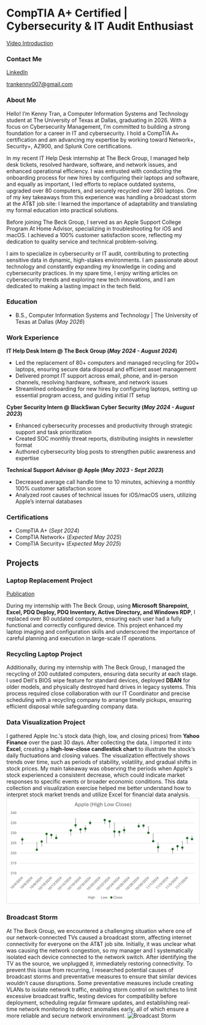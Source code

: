 # CompTIA A+ Certified | Cybersecurity & IT Audit Enthusiast
[Video Introduction](https://youtu.be/kB8LuGkBrv8)

### Contact Me
[LinkedIn](https://www.linkedin.com/in/kenny-tran10/)

trankenny007@gmail.com

### About Me
Hello! I’m Kenny Tran, a Computer Information Systems and Technology student at The University of Texas at Dallas, graduating in 2026. With a focus on Cybersecurity Management, I’m committed to building a strong foundation for a career in IT and cybersecurity. I hold a CompTIA A+ certification and am advancing my expertise by working toward Network+, Security+, AZ900, and Splunk Core certifications.

In my recent IT Help Desk internship at The Beck Group, I managed help desk tickets, resolved hardware, software, and network issues, and enhanced operational efficiency. I was entrusted with conducting the onboarding process for new hires by configuring their laptops and software, and equally as important, I led efforts to replace outdated systems, upgraded over 80 computers, and securely recycled over 260 laptops. One of my key takeaways from this experience was handling a broadcast storm at the AT&T job site: I learned the importance of adaptability and translating my formal education into practical solutions. 

Before joining The Beck Group, I served as an Apple Support College Program At Home Advisor, specializing in troubleshooting for iOS and macOS. I achieved a 100% customer satisfaction score, reflecting my dedication to quality service and technical problem-solving.

I aim to specialize in cybersecurity or IT audit, contributing to protecting sensitive data in dynamic, high-stakes environments. I am passionate about technology and constantly expanding my knowledge in coding and cybersecurity practices. In my spare time, I enjoy writing articles on cybersecurity trends and exploring new tech innovations, and I am dedicated to making a lasting impact in the tech field.

### Education
- B.S., Computer Information Systems and Technology | The University of Texas at Dallas (_May 2026_) 

### Work Experience
**IT Help Desk Intern @ The Beck Group (_May 2024 - August 2024_)**
- Led the replacement of 80+ computers and managed recycling for 200+ laptops, ensuring secure data disposal and efficient asset management
- Delivered prompt IT support across email, phone, and in-person channels, resolving hardware, software, and network issues
- Streamlined onboarding for new hires by configuring laptops, setting up essential program access, and guiding initial IT setup

**Cyber Security Intern @ BlackSwan Cyber Security (_May 2024 - August 2023_)**
-	Enhanced cybersecurity processes and productivity through strategic support and task prioritization
-	Created SOC monthly threat reports, distributing insights in newsletter format
-	Authored cybersecurity blog posts to strengthen public awareness and expertise


**Technical Support Advisor @ Apple (_May 2023 - Sept 2023_)**
- Decreased average call handle time to 10 minutes, achieving a monthly 100% customer satisfaction score
- Analyzed root causes of technical issues for iOS/macOS users, utilizing Apple’s internal databases

### Certifications
- CompTIA A+ (_Sept 2024_)
- CompTIA Network+ (_Expected May 2025_)
- CompTIA Security+ (_Expected May 2025_)
  
## Projects
### Laptop Replacement Project
[Publication](https://www.linkedin.com/pulse/my-experience-intern-beck-group-adventure-assistance-kenny-tran-j4uhc/?trackingId=q5zd5qK%2BT6ePwbZtC2PeeA%3D%3D)

During my internship with The Beck Group, using **Microsoft Sharepoint, Excel, PDQ Deploy, PDQ Inventory, Active Directory, and Windows RDP**, I replaced over 80 outdated computers, ensuring each user had a fully functional and correctly configured device. This project enhanced my laptop imaging and configuration skills and underscored the importance of careful planning and execution in large-scale IT operations.

### Recycling Laptop Project

Additionally, during my internship with The Beck Group, I managed the recycling of 200 outdated computers, ensuring data security at each stage. I used Dell's BIOS wipe feature for standard devices, deployed **DBAN** for older models, and physically destroyed hard drives in legacy systems. This process required close collaboration with our IT Coordinator and precise scheduling with a recycling company to arrange timely pickups, ensuring efficient disposal while safeguarding company data.

### Data Visualization Project
I gathered Apple Inc.'s stock data (high, low, and closing prices) from **Yahoo Finance** over the past 30 days. After collecting the data, I imported it into **Excel**, creating a **high-low-close candlestick chart** to illustrate the stock’s daily fluctuations and closing values.
The visualization effectively shows trends over time, such as periods of stability, volatility, and gradual shifts in stock prices. My main takeaway was observing the periods when Apple's stock experienced a consistent decrease, which could indicate market responses to specific events or broader economic conditions. This data collection and visualization exercise helped me better understand how to interpret stock market trends and utilize Excel for financial data analysis.
![Apple (High Low Close)](/assets/AppleGraph.png)

### Broadcast Storm
At The Beck Group, we encountered a challenging situation where one of our network-connected TVs caused a broadcast storm, affecting internet connectivity for everyone on the AT&T job site. Initially, it was unclear what was causing the network congestion, so my manager and I systematically isolated each device connected to the network switch. After identifying the TV as the source, we unplugged it, immediately restoring connectivity.
To prevent this issue from recurring, I researched potential causes of broadcast storms and preventative measures to ensure that similar devices wouldn’t cause disruptions. Some preventative measures include creating VLANs to isolate network traffic, enabling storm control on switches to limit excessive broadcast traffic, testing devices for compatibility before deployment, scheduling regular firmware updates, and establishing real-time network monitoring to detect anomalies early, all of which ensure a more reliable and secure network environment.
![Broadcast Storm](/assets/broadcastStorm.jpg)

